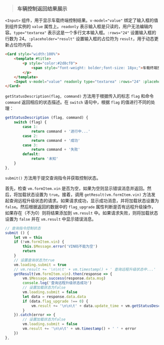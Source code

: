 > ### 车辆控制返回结果展示

`<Input>` 组件，用于显示车载终端控制结果。`v-model="value"` 绑定了输入框的值到组件实例的 `value` 属性上。`readonly` 表示输入框是只读的，用户无法编辑内容。`type="textarea"` 表示这是一个多行文本输入框。`:rows="24"` 设置输入框的行数为 24。`:placeholder="result"` 设置输入框的占位符为 `result`，用于动态更新占位符内容。

```html
<Card style="width:100%">
    <template #title>
        <p style="color:#2d8cf0">
            <span style="font-weight: bolder;font-size: 18px;">车载终端控制结果</span>
        </p>
    </template>
    <Input v-model="value" readonly type="textarea" :rows="24" :placeholder="result" />
</Card>
```

`getStatusDescription(flag, command)` 方法用于根据传入的标志 `flag` 和命令 `command` 返回相应的状态描述。在 `switch` 语句中，根据 `flag` 的值进行不同的处理：

```js
getStatusDescription (flag, command) {
    switch (flag) {
        case 1:
            return command + '进行中...'
        case 2:
            return command + '成功'
        case 3:
            return command + '失败'
        default:
            return '未知'
    }
},
```

`submit()` 方法用于提交查询指令并获取控制状态。

首先，检查 `vm.formItem.vin` 是否为空，如果为空则显示错误消息并返回。然后，将加载状态设置为 `true`。接着，调用 `getResult(vm.formItem.vin)` 方法发起查询远程升级状态的请求。如果请求成功，显示成功消息，并将加载状态设置为 `false`。然后根据返回的数据中的 `flag_upgrade` 属性判断是否有远程升级操作，如果存在（不为0）则将结果添加到 `vm.result` 中。如果请求失败，则将加载状态设置为 `false` 并在 `vm.result` 中显示错误消息。

```js
// 查询指令控制状态
submit () {
    let vm = this
    if (!vm.formItem.vin) {
        this.$Message.error('VIN码不能为空')
        return
    }
    // 设置查询状态为true
    vm.loading.submit = true
    // vm.result += '\n\n\t' + vm.timestamp() + ' 查询远程升级状态中...'
    getResult(vm.formItem.vin).then(response => {
        vm.$Message.success(response.data.msg)
        console.log('查询远程升级状态成功')
        // 设置加载状态为false
        vm.loading.submit = false
        let data = response.data.data
        if (data.flag_upgrade !== 0) {
            vm.result += '\n\n\t' + data.update_time + vm.getStatusDescription(data.flag_upgrade, ' 远程升级')
        }
    }).catch(error => {
        // 设置加载状态为false
        vm.loading.submit = false
        vm.result += '\n\n\t' + vm.timestamp() + ' ' + error
    })
},
```